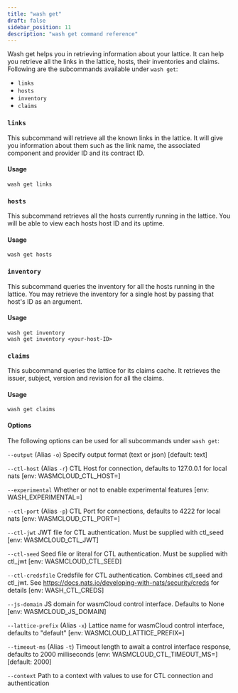 ```yaml
---
title: "wash get"
draft: false
sidebar_position: 11
description: "wash get command reference"
--- 
```


Wash get helps you in retrieving information about your lattice. It can help you retrieve all the links in the lattice, hosts, their inventories and claims. Following are the subcommands available under `wash get`:

- `links`
- `hosts`
- `inventory`
- `claims`

### `links`

This subcommand will retrieve all the known links in the lattice. It will give you information about them such as the link name, the associated component and provider ID and its contract ID.

#### Usage
```
wash get links
```

### `hosts`

This subcommand retrieves all the hosts currently running in the lattice. You will be able to view each hosts host ID and its uptime.

#### Usage

```
wash get hosts
```

### `inventory`

This subcommand queries the inventory for all the hosts running in the lattice. You may retrieve the inventory for a single host by passing that host's ID as an argument.

#### Usage

```
wash get inventory
wash get inventory <your-host-ID>
```

### `claims`

This subcommand queries the lattice for its claims cache. It retrieves the issuer, subject, version and revision for all the claims.

#### Usage

```
wash get claims
```


#### Options
The following options can be used for all subcommands under `wash get`:

`--output` (Alias `-o`) Specify output format (text or json) [default: text]

`--ctl-host` (Alias `-r`) CTL Host for connection, defaults to 127.0.0.1 for local nats [env: WASMCLOUD_CTL_HOST=]

`--experimental` Whether or not to enable experimental features [env: WASH_EXPERIMENTAL=]

`--ctl-port` (Alias `-p`) CTL Port for connections, defaults to 4222 for local nats [env: WASMCLOUD_CTL_PORT=]

`--ctl-jwt` JWT file for CTL authentication. Must be supplied with ctl_seed [env: WASMCLOUD_CTL_JWT]

`--ctl-seed` Seed file or literal for CTL authentication. Must be supplied with ctl_jwt [env: WASMCLOUD_CTL_SEED]

`--ctl-credsfile` Credsfile for CTL authentication. Combines ctl_seed and ctl_jwt. See https://docs.nats.io/developing-with-nats/security/creds for details [env: WASH_CTL_CREDS]

`--js-domain` JS domain for wasmCloud control interface. Defaults to None [env: WASMCLOUD_JS_DOMAIN]

`--lattice-prefix` (Alias `-x`) Lattice name for wasmCloud control interface, defaults to "default" [env: WASMCLOUD_LATTICE_PREFIX=]

`--timeout-ms` (Alias `-t`) Timeout length to await a control interface response, defaults to 2000 milliseconds [env: WASMCLOUD_CTL_TIMEOUT_MS=] [default: 2000]

`--context` Path to a context with values to use for CTL connection and authentication
